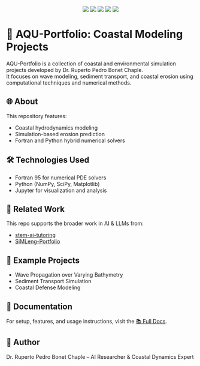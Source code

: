 <p align="center">
  <a href="https://github.com/sednabcn/AQU-Portfolio"><img src="https://img.shields.io/badge/🌊 AQU--Portfolio-Coastal_Modeling-blue" /></a>
  <a href="https://github.com/sednabcn/SiMLeng-Portfolio"><img src="https://img.shields.io/badge/🤖 SiMLeng--Portfolio-AI_&_LLM-purple" /></a>
  <a href="https://github.com/sednabcn/LLM-HypatiaX"><img src="https://img.shields.io/badge/🧠 LLM--HypatiaX-Custom_LLMs-green" /></a>
  <a href="https://github.com/sednabcn/MATHS-STATISTICS-TEACHING"><img src="https://img.shields.io/badge/📘 Math_&_Stats_Tutoring-Education-blueviolet" /></a>
  <a href="https://github.com/sednabcn/stem-ai-tutoring"><img src="https://img.shields.io/badge/🧪 STEM--AI--Tutoring-Main_Site-orange" /></a>
</p>

# 🌊 AQU-Portfolio: Coastal Modeling Projects

AQU-Portfolio is a collection of coastal and environmental simulation projects developed by Dr. Ruperto Pedro Bonet Chaple.  
It focuses on wave modeling, sediment transport, and coastal erosion using computational techniques and numerical methods.

## 🌐 About
This repository features:
- Coastal hydrodynamics modeling
- Simulation-based erosion prediction
- Fortran and Python hybrid numerical solvers

## 🛠️ Technologies Used
- Fortran 95 for numerical PDE solvers
- Python (NumPy, SciPy, Matplotlib)
- Jupyter for visualization and analysis

## 🔗 Related Work
This repo supports the broader work in AI & LLMs from:
- [stem-ai-tutoring](https://github.com/sednabcn/stem-ai-tutoring)
- [SiMLeng-Portfolio](https://github.com/sednabcn/SiMLeng-Portfolio)

## 📘 Example Projects
- Wave Propagation over Varying Bathymetry
- Sediment Transport Simulation
- Coastal Defense Modeling

## 📄 Documentation

For setup, features, and usage instructions, visit the [📚 Full Docs](./docs/index.md).


## 🧠 Author
Dr. Ruperto Pedro Bonet Chaple – AI Researcher & Coastal Dynamics Expert
